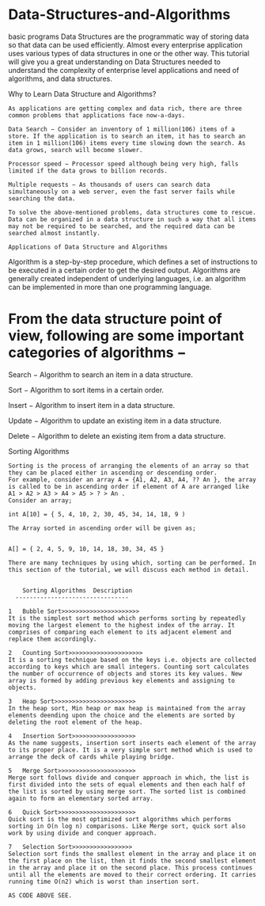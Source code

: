 # Data-Structures-and-Algorithms
basic programs
Data Structures are the programmatic way of storing data so that data can be used efficiently. Almost every enterprise application uses various types of data structures in one or the other way. This tutorial will give you a great understanding on Data Structures needed to understand the complexity of enterprise level applications and need of algorithms, and data structures.

Why to Learn Data Structure and Algorithms?
~~~~~~~~~~~~~~~~~~~~~~~~~~~~~~~~~~~~~~~~~~~
As applications are getting complex and data rich, there are three common problems that applications face now-a-days.

Data Search − Consider an inventory of 1 million(106) items of a store. If the application is to search an item, it has to search an item in 1 million(106) items every time slowing down the search. As data grows, search will become slower.

Processor speed − Processor speed although being very high, falls limited if the data grows to billion records.

Multiple requests − As thousands of users can search data simultaneously on a web server, even the fast server fails while searching the data.

To solve the above-mentioned problems, data structures come to rescue. Data can be organized in a data structure in such a way that all items may not be required to be searched, and the required data can be searched almost instantly.

Applications of Data Structure and Algorithms
~~~~~~~~~~~~~~~~~~~~~~~~~~~~~~~~~~~~~~~~~~~~~
Algorithm is a step-by-step procedure, which defines a set of instructions to be executed in a certain order to get the desired output. Algorithms are generally created independent of underlying languages, i.e. an algorithm can be implemented in more than one programming language.

From the data structure point of view, following are some important categories of algorithms −
============================================================================================

Search − Algorithm to search an item in a data structure.

Sort − Algorithm to sort items in a certain order.

Insert − Algorithm to insert item in a data structure.

Update − Algorithm to update an existing item in a data structure.

Delete − Algorithm to delete an existing item from a data structure.


Sorting Algorithms
````````````````````````````
Sorting is the process of arranging the elements of an array so that they can be placed either in ascending or descending order. 
For example, consider an array A = {A1, A2, A3, A4, ?? An }, the array is called to be in ascending order if element of A are arranged like A1 > A2 > A3 > A4 > A5 > ? > An .
Consider an array;

int A[10] = { 5, 4, 10, 2, 30, 45, 34, 14, 18, 9 )

The Array sorted in ascending order will be given as;


A[] = { 2, 4, 5, 9, 10, 14, 18, 30, 34, 45 }

There are many techniques by using which, sorting can be performed. In this section of the tutorial, we will discuss each method in detail.


	Sorting Algorithms	Description
  --------------------------------

1	Bubble Sort>>>>>>>>>>>>>>>>>>>>>>
It is the simplest sort method which performs sorting by repeatedly moving the largest element to the highest index of the array. It comprises of comparing each element to its adjacent element and replace them accordingly.

2	Counting Sort>>>>>>>>>>>>>>>>>>>>>
It is a sorting technique based on the keys i.e. objects are collected according to keys which are small integers. Counting sort calculates the number of occurrence of objects and stores its key values. New array is formed by adding previous key elements and assigning to objects.

3	Heap Sort>>>>>>>>>>>>>>>>>>>>>>>
In the heap sort, Min heap or max heap is maintained from the array elements deending upon the choice and the elements are sorted by deleting the root element of the heap.

4	Insertion Sort>>>>>>>>>>>>>>>>>>
As the name suggests, insertion sort inserts each element of the array to its proper place. It is a very simple sort method which is used to arrange the deck of cards while playing bridge.

5	Merge Sort>>>>>>>>>>>>>>>>>>>>>>
Merge sort follows divide and conquer approach in which, the list is first divided into the sets of equal elements and then each half of the list is sorted by using merge sort. The sorted list is combined again to form an elementary sorted array.

6	Quick Sort>>>>>>>>>>>>>>>>>>>>>>
Quick sort is the most optimized sort algorithms which performs sorting in O(n log n) comparisons. Like Merge sort, quick sort also work by using divide and conquer approach.

7	Selection Sort>>>>>>>>>>>>>>>>>
Selection sort finds the smallest element in the array and place it on the first place on the list, then it finds the second smallest element in the array and place it on the second place. This process continues until all the elements are moved to their correct ordering. It carries running time O(n2) which is worst than insertion sort.

AS CODE ABOVE SEE.

